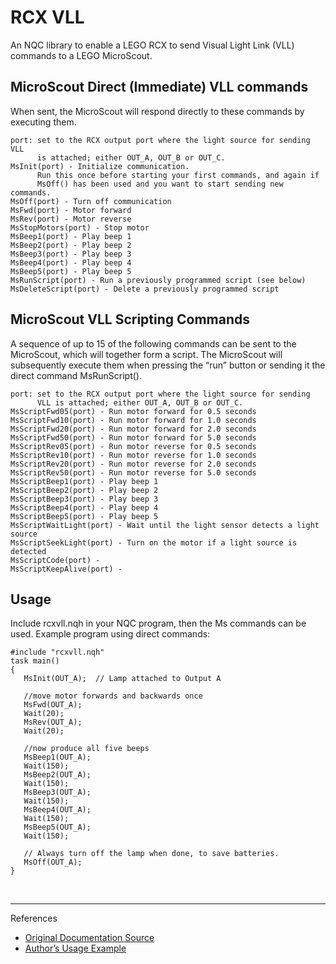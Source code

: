 RCX VLL
=======
An NQC library to enable a LEGO RCX to send Visual Light Link (VLL) commands to a LEGO MicroScout.

MicroScout Direct (Immediate) VLL commands
------------------------------------------
When sent, the MicroScout will respond directly to these commands by executing them.

```
port: set to the RCX output port where the light source for sending VLL
      is attached; either OUT_A, OUT_B or OUT_C. 
MsInit(port) - Initialize communication. 
      Run this once before starting your first commands, and again if 
      MsOff() has been used and you want to start sending new commands.
MsOff(port) - Turn off communication
MsFwd(port) - Motor forward
MsRev(port) - Motor reverse
MsStopMotors(port) - Stop motor
MsBeep1(port) - Play beep 1
MsBeep2(port) - Play beep 2
MsBeep3(port) - Play beep 3
MsBeep4(port) - Play beep 4
MsBeep5(port) - Play beep 5
MsRunScript(port) - Run a previously programmed script (see below)
MsDeleteScript(port) - Delete a previously programmed script
```


MicroScout VLL Scripting Commands
---------------------------------
A sequence of up to 15 of the following commands can be sent to the MicroScout, which will together form a script. The MicroScout will subsequently execute them when pressing the “run” button or sending it the direct command MsRunScript().

```
port: set to the RCX output port where the light source for sending
      VLL is attached; either OUT_A, OUT_B or OUT_C.
MsScriptFwd05(port) - Run motor forward for 0.5 seconds
MsScriptFwd10(port) - Run motor forward for 1.0 seconds
MsScriptFwd20(port) - Run motor forward for 2.0 seconds
MsScriptFwd50(port) - Run motor forward for 5.0 seconds
MsScriptRev05(port) - Run motor reverse for 0.5 seconds
MsScriptRev10(port) - Run motor reverse for 1.0 seconds
MsScriptRev20(port) - Run motor reverse for 2.0 seconds
MsScriptRev50(port) - Run motor reverse for 5.0 seconds
MsScriptBeep1(port) - Play beep 1
MsScriptBeep2(port) - Play beep 2
MsScriptBeep3(port) - Play beep 3
MsScriptBeep4(port) - Play beep 4
MsScriptBeep5(port) - Play beep 5
MsScriptWaitLight(port) - Wait until the light sensor detects a light source
MsScriptSeekLight(port) - Turn on the motor if a light source is detected
MsScriptCode(port) - 
MsScriptKeepAlive(port) -
```

## Usage
Include rcxvll.nqh in your NQC program, then the Ms commands can be used.
Example program using direct commands:

```
#include "rcxvll.nqh"
task main()
{
   MsInit(OUT_A);  // Lamp attached to Output A

   //move motor forwards and backwards once
   MsFwd(OUT_A);
   Wait(20);
   MsRev(OUT_A);
   Wait(20);

   //now produce all five beeps
   MsBeep1(OUT_A);
   Wait(150);
   MsBeep2(OUT_A);
   Wait(150);
   MsBeep3(OUT_A);
   Wait(150);
   MsBeep4(OUT_A);
   Wait(150);
   MsBeep5(OUT_A);
   Wait(150);

   // Always turn off the lamp when done, to save batteries.
   MsOff(OUT_A); 
}
```

&nbsp;

------

References
* [Original Documentation Source](https://pbrick.info/rcxvll-nqh/)
* [Author’s Usage Example](http://pbrick.info/2013/10/microscout-rcx-vll/)
